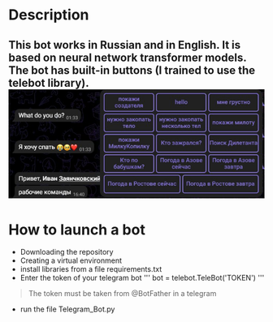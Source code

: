 # Description
This bot works in Russian and in English. It is based on neural network transformer models.
The bot has built-in buttons (I trained to use the telebot library).
![picture with commands](command.jpg)
---
# How to launch a bot
* Downloading the repository
* Creating a virtual environment
* install libraries from a file requirements.txt
* Enter the token of your telegram bot
'''
bot = telebot.TeleBot('TOKEN')
'''
>The token must be taken from @BotFather in a telegram
* run the file Telegram_Bot.py
